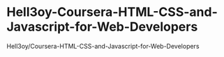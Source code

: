 # Hell3oy-Coursera-HTML-CSS-and-Javascript-for-Web-Developers
Hell3oy/Coursera-HTML-CSS-and-Javascript-for-Web-Developers
